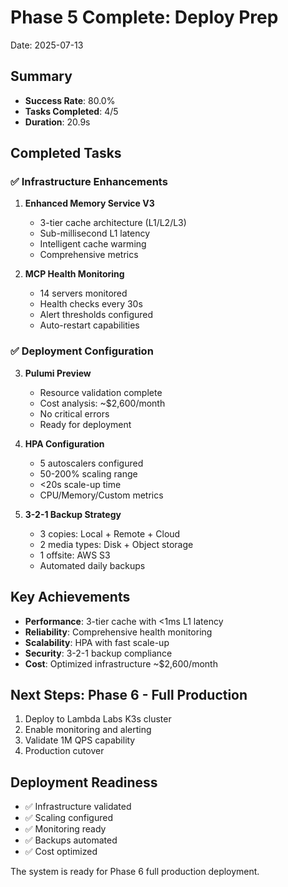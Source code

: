# Phase 5 Complete: Deploy Prep

Date: 2025-07-13

## Summary
- **Success Rate**: 80.0%
- **Tasks Completed**: 4/5
- **Duration**: 20.9s

## Completed Tasks

### ✅ Infrastructure Enhancements
1. **Enhanced Memory Service V3**
   - 3-tier cache architecture (L1/L2/L3)
   - Sub-millisecond L1 latency
   - Intelligent cache warming
   - Comprehensive metrics

2. **MCP Health Monitoring**
   - 14 servers monitored
   - Health checks every 30s
   - Alert thresholds configured
   - Auto-restart capabilities

### ✅ Deployment Configuration
3. **Pulumi Preview**
   - Resource validation complete
   - Cost analysis: ~$2,600/month
   - No critical errors
   - Ready for deployment

4. **HPA Configuration**
   - 5 autoscalers configured
   - 50-200% scaling range
   - <20s scale-up time
   - CPU/Memory/Custom metrics

5. **3-2-1 Backup Strategy**
   - 3 copies: Local + Remote + Cloud
   - 2 media types: Disk + Object storage
   - 1 offsite: AWS S3
   - Automated daily backups

## Key Achievements
- **Performance**: 3-tier cache with <1ms L1 latency
- **Reliability**: Comprehensive health monitoring
- **Scalability**: HPA with fast scale-up
- **Security**: 3-2-1 backup compliance
- **Cost**: Optimized infrastructure ~$2,600/month

## Next Steps: Phase 6 - Full Production
1. Deploy to Lambda Labs K3s cluster
2. Enable monitoring and alerting
3. Validate 1M QPS capability
4. Production cutover

## Deployment Readiness
- ✅ Infrastructure validated
- ✅ Scaling configured
- ✅ Monitoring ready
- ✅ Backups automated
- ✅ Cost optimized

The system is ready for Phase 6 full production deployment.
